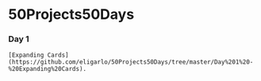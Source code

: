 # 50Projects50Days

### Day 1

```
[Expanding Cards](https://github.com/eligarlo/50Projects50Days/tree/master/Day%201%20-%20Expanding%20Cards).
```
